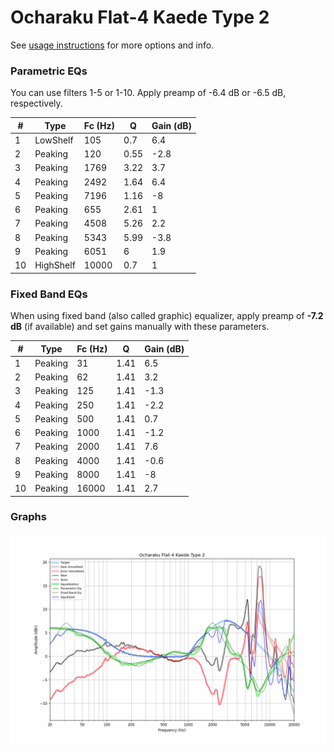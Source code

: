 # Ocharaku Flat-4 Kaede Type 2
See [usage instructions](https://github.com/jaakkopasanen/AutoEq#usage) for more options and info.

### Parametric EQs
You can use filters 1-5 or 1-10. Apply preamp of -6.4 dB or -6.5 dB, respectively.

|   # | Type      |   Fc (Hz) |    Q |   Gain (dB) |
|-----|-----------|-----------|------|-------------|
|   1 | LowShelf  |       105 | 0.7  |         6.4 |
|   2 | Peaking   |       120 | 0.55 |        -2.8 |
|   3 | Peaking   |      1769 | 3.22 |         3.7 |
|   4 | Peaking   |      2492 | 1.64 |         6.4 |
|   5 | Peaking   |      7196 | 1.16 |        -8   |
|   6 | Peaking   |       655 | 2.61 |         1   |
|   7 | Peaking   |      4508 | 5.26 |         2.2 |
|   8 | Peaking   |      5343 | 5.99 |        -3.8 |
|   9 | Peaking   |      6051 | 6    |         1.9 |
|  10 | HighShelf |     10000 | 0.7  |         1   |

### Fixed Band EQs
When using fixed band (also called graphic) equalizer, apply preamp of **-7.2 dB** (if available) and set gains manually with these parameters.

|   # | Type    |   Fc (Hz) |    Q |   Gain (dB) |
|-----|---------|-----------|------|-------------|
|   1 | Peaking |        31 | 1.41 |         6.5 |
|   2 | Peaking |        62 | 1.41 |         3.2 |
|   3 | Peaking |       125 | 1.41 |        -1.3 |
|   4 | Peaking |       250 | 1.41 |        -2.2 |
|   5 | Peaking |       500 | 1.41 |         0.7 |
|   6 | Peaking |      1000 | 1.41 |        -1.2 |
|   7 | Peaking |      2000 | 1.41 |         7.6 |
|   8 | Peaking |      4000 | 1.41 |        -0.6 |
|   9 | Peaking |      8000 | 1.41 |        -8   |
|  10 | Peaking |     16000 | 1.41 |         2.7 |

### Graphs
![](./Ocharaku%20Flat-4%20Kaede%20Type%202.png)
